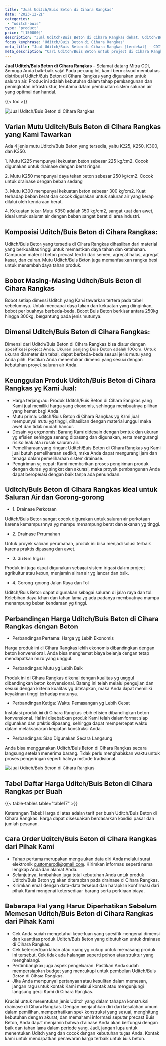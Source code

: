 ```yaml
---
title: "Jual Uditch/Buis Beton di Cihara Rangkas"
date: "2023-12-21"
categories:
 - "uditch-buis"
type: "product"
price: "[150000]"
description: "Jual Uditch/Buis Beton di Cihara Rangkas dekat. Uditch/Buis Beton ini umumnya digunakan dalam project konstruksi sebagai drainase yang handal dan optimal. Silakan kontak kami untuk keterangan lebih lanjut."
focus_keyphrase: "Uditch/Buis Beton di Cihara Rangkas"
meta_title: "Jual Uditch/Buis Beton di Cihara Rangkas [terdekat] - CDI"
meta_description: "Cari Uditch/Buis Beton untuk project di Cihara Rangkas? Kami menyediakan Uditch/Buis Beton berkualitas untuk infrastruktur drainase. Segera dapatkan penawaran terbaik sekarang."
---
```


**Jual Uditch/Buis Beton di Cihara Rangkas** – Selamat datang Mitra CDI, Semoga Anda baik-baik saja! Pada peluang ini, kami bermaksud membahas distribusi Uditch/Buis Beton di Cihara Rangkas yang digunakan untuk saluran air. Produk ini adalah kebutuhan dalam tahap pembangunan dan peningkatan infrastruktur, terutama dalam pembuatan sistem saluran air yang optimal dan handal.

{{< toc >}}

![Jual Uditch/Buis Beton di Cihara Rangkas](/images/uditch-buis/uditch-beton-29.jpg)

## Varian Mutu Uditch/Buis Beton di Cihara Rangkas yang Kami Tawarkan

Ada 4 jenis mutu Uditch/Buis Beton yang tersedia, yaitu K225, K250, K300, dan K350.

1\. Mutu K225 mempunyai kekuatan beton sebesar 225 kg/cm2. Cocok digunakan untuk drainase dengan berat ringan.

2\. Mutu K250 mempunyai daya tekan beton sebesar 250 kg/cm2. Cocok untuk drainase dengan beban sedang.

3\. Mutu K300 mempunyai kekuatan beton sebesar 300 kg/cm2. Kuat terhadap beban berat dan cocok digunakan untuk saluran air yang kerap dilalui oleh kendaraan berat.

4\. Kekuatan tekan Mutu K350 adalah 350 kg/cm2, sangat kuat dan awet, ideal untuk saluran air dengan beban sangat berat di area industri.

## Komposisi Uditch/Buis Beton di Cihara Rangkas:

Uditch/Buis Beton yang tersedia di Cihara Rangkas dihasilkan dari material yang berkualitas tinggi untuk memastikan daya tahan dan ketahanan. Campuran material beton precast terdiri dari semen, agregat halus, agregat kasar, dan cairan. Mutu Uditch/Buis Beton juga memanfaatkan rangka besi untuk menambah daya tahan produk.

## Bobot Masing-Masing Uditch/Buis Beton di Cihara Rangkas

Bobot setiap dimensi Uditch yang Kami tawarkan tertera pada tabel sebelumnya. Untuk mencapai daya tahan dan kekuatan yang diinginkan, bobot per buahnya berbeda-beda. Bobot Buis Beton berkisar antara 250kg hingga 300kg, bergantung pada jenis mutunya.

## Dimensi Uditch/Buis Beton di Cihara Rangkas:

Dimensi dari Uditch/Buis Beton di Cihara Rangkas bisa diatur dengan spesifikasi project Anda. Ukuran panjang Buis Beton adalah 100cm. Untuk ukuran diameter dan tebal, dapat berbeda-beda sesuai jenis mutu yang Anda pilih. Pastikan Anda menentukan dimensi yang sesuai dengan kebutuhan proyek saluran air Anda.

## Keunggulan Produk Uditch/Buis Beton di Cihara Rangkas yg Kami Jual:

*   Harga terjangkau: Produk Uditch/Buis Beton di Cihara Rangkas yang Kami jual memiliki harga yang ekonomis, sehingga membuatnya pilihan yang hemat bagi Anda.
*   Mutu prima: Uditch/Buis Beton di Cihara Rangkas yg Kami jual mempunyai mutu yg tinggi, dihasilkan dengan material unggul maka awet dan tidak mudah hancur.
*   Desain yg ergonomis: Barang Kami didesain dengan bentuk dan ukuran yg efisien sehingga senang dipasang dan digunakan, serta mengurangi risiko leak atau rusak saluran air.
*   Pemeliharaan yang ringan: Uditch/Buis Beton di Cihara Rangkas yg Kami jual butuh pemeliharaan sedikit, maka Anda dapat mengurangi jam dan tenaga dalam pemeliharaan sistem drainase.
*   Pengiriman yg cepat: Kami memberikan proses pengiriman produk dengan durasi yg singkat dan akurasi, maka proyek pembangunan Anda dapat beroperasi dengan baik tanpa ada penundaan.

## Uditch/Buis Beton di Cihara Rangkas Ideal untuk Saluran Air dan Gorong-gorong

*   1\. Drainase Perkotaan

Uditch/Buis Beton sangat cocok digunakan untuk saluran air perkotaan karena kemampuannya yg mampu menampung berat dan tekanan yg tinggi.
*   2\. Drainase Perumahan

Untuk proyek saluran perumahan, produk ini bisa menjadi solusi terbaik karena praktis dipasang dan awet.
*   3\. Sistem Irigasi

Produk ini juga dapat digunakan sebagai sistem irigasi dalam project agrikultur atau kebun, menjamin aliran air yg lancar dan baik.
*   4\. Gorong-gorong Jalan Raya dan Tol

Uditch/Buis Beton dapat digunakan sebagai saluran di jalan raya dan tol. Kelebihan daya tahan dan tahan lama yg ada padanya membuatnya mampu menampung beban kendaraan yg tinggi.

## Perbandingan Harga Uditch/Buis Beton di Cihara Rangkas dengan Beton

*   Perbandingan Pertama: Harga yg Lebih Ekonomis

Harga produk ini di Cihara Rangkas lebih ekonomis dibandingkan dengan beton konvensional. Anda bisa menghemat biaya belanja dengan tetap mendapatkan mutu yang unggul.
*   Perbandingan: Mutu yg Lebih Baik

Produk ini di Cihara Rangkas dikenal dengan kualitas yg unggul dibandingkan beton konvensional. Barang ini telah melalui pengujian dan sesuai dengan kriteria kualitas yg ditetapkan, maka Anda dapat memiliki keyakinan tinggi terhadap mutunya.
*   Perbandingan Ketiga: Waktu Pemasangan yg Lebih Cepat

Instalasi produk ini di Cihara Rangkas lebih efisien dibandingkan beton konvensional. Hal ini disebabkan produk Kami telah dalam format siap digunakan dan praktis dipasang, sehingga dapat mempercepat waktu dalam melaksanakan kegiatan konstruksi Anda.
*   Perbandingan: Siap Digunakan Secara Langsung

Anda bisa menggunakan Uditch/Buis Beton di Cihara Rangkas secara langsung setelah menerima barang. Tidak perlu menghabiskan waktu untuk proses pengeringan seperti halnya metode tradisional.

![Jual Uditch/Buis Beton di Cihara Rangkas](/images/uditch-buis/buis-beton-28.jpg)

## Tabel Daftar Harga Uditch/Buis Beton di Cihara Rangkas per Buah

{{< table-tables table="table17" >}}

Keterangan Tabel: Harga di atas adalah tarif per buah Uditch/Buis Beton di Cihara Rangkas. Harga dapat disesuaikan berdasarkan kondisi pasar dan jumlah pesanan.

## Cara Order Uditch/Buis Beton di Cihara Rangkas dari Pihak Kami

*   Tahap pertama merupakan mengajukan data diri Anda melalui surat elektronik customercdi@gmail.com. Kirimkan informasi seperti nama lengkap Anda dan alamat Anda.
*   Selanjutnya, tambahkan juga total kebutuhan Anda untuk produk Uditch/Buis Beton yg akan diterapkan pada drainase di Cihara Rangkas.
*   Kirimkan email dengan data-data tersebut dan harapkan konfirmasi dari pihak Kami mengenai ketersediaan barang serta perkiraan biaya.

## Beberapa Hal yang Harus Diperhatikan Sebelum Memesan Uditch/Buis Beton di Cihara Rangkas dari Pihak Kami

*   Cek Anda sudah mengetahui keperluan yang spesifik mengenai dimensi dan kuantitas produk Uditch/Buis Beton yang dibutuhkan untuk drainase di Cihara Rangkas.
*   Cek ketersediaan lahan atau ruang yg cukup untuk memasang produk ini tersebut. Cek tidak ada halangan seperti pohon atau struktur yang menghalangi.
*   Pertimbangkan juga aspek pengeluaran. Pastikan Anda sudah mempersiapkan budget yang mencukupi untuk pembelian Uditch/Buis Beton di Cihara Rangkas.
*   Jika Anda mempunyai pertanyaan atau kesulitan dalam memesan, jangan ragu untuk kontak Kami melalui kontak atau mengunjungi langsung gerai Kami di Cihara Rangkas.

Krucial untuk menentukan jenis Uditch yang dalam tahapan konstruksi drainase di Cihara Rangkas. Dengan menjauhkan diri dari kesalahan umum dalam pemilihan, memperhatikan spek konstruksi yang sesuai, menghitung kebutuhan dengan akurat, dan memahami informasi seputar precast Buis Beton, Anda dapat menjamin bahwa drainase Anda akan berfungsi dengan baik dan tahan lama dalam periode yang. Jadi, jangan lupa untuk menentukan Uditch yang dan cocok dengan kebutuhan tugas Anda. Kontak kami untuk mendapatkan penawaran harga terbaik untuk buis beton.